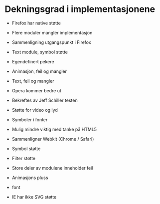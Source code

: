 # Dekningsgrad i implementasjonene #

* Firefox har native støtte
* Flere moduler mangler implementasjon
* Sammenligning utgangspunkt i Firefox

* Text module, symbol støtte
* Egendefinert pekere
* Animasjon, feil og mangler
* Text, feil og mangler

* Opera kommer bedre ut
* Bekreftes av Jeff Schiller testen

* Støtte for video og lyd
* Symboler i fonter
* Mulig mindre viktig med tanke på HTML5

* Sammenligner Webkit (Chrome / Safari)
* Symbol støtte
* Filter støtte
* Store deler av modulene inneholder feil
* Animasjons pluss
* font

* IE har ikke SVG støtte
